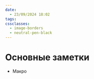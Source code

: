 ```yaml
---
date:
  - 23/09/2024 18:02
tags: 
cssclasses:
  - image-borders
  - neutral-pen-black
---
```

# Основные заметки
- Макро 